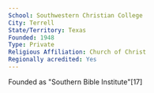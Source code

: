 ```yaml
---
School: Southwestern Christian College
City: Terrell
State/Territory: Texas
Founded: 1948
Type: Private
Religious Affiliation: Church of Christ
Regionally acredited: Yes
---
```

Founded as "Southern Bible Institute"[17]